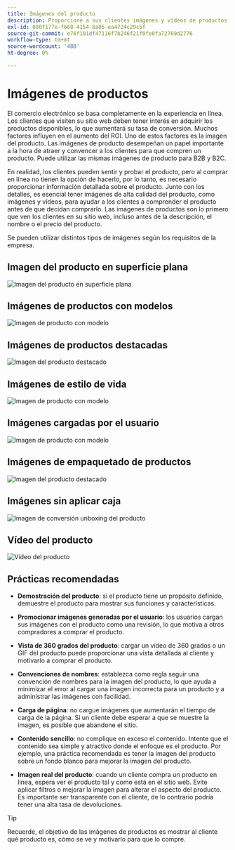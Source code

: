 ```yaml
---
title: Imágenes del producto
description: Proporcione a sus clientes imágenes y vídeos de productos de alta calidad para aumentar las tasas de conversación.
exl-id: 080f177e-f668-4154-8a05-ea4724c29c5f
source-git-commit: e76f101df47116f7b246f21f0fe0fa72769d2776
workflow-type: tm+mt
source-wordcount: '488'
ht-degree: 0%

---
```


# Imágenes de productos

El comercio electrónico se basa completamente en la experiencia en línea. Los clientes que visiten su sitio web deben tener interés en adquirir los productos disponibles, lo que aumentará su tasa de conversión. Muchos factores influyen en el aumento del ROI. Uno de estos factores es la imagen del producto. Las imágenes de producto desempeñan un papel importante a la hora de atraer y convencer a los clientes para que compren un producto. Puede utilizar las mismas imágenes de producto para B2B y B2C.

En realidad, los clientes pueden sentir y probar el producto, pero al comprar en línea no tienen la opción de hacerlo, por lo tanto, es necesario proporcionar información detallada sobre el producto. Junto con los detalles, es esencial tener imágenes de alta calidad del producto, como imágenes y vídeos, para ayudar a los clientes a comprender el producto antes de que decidan comprarlo. Las imágenes de productos son lo primero que ven los clientes en su sitio web, incluso antes de la descripción, el nombre o el precio del producto.

Se pueden utilizar distintos tipos de imágenes según los requisitos de la empresa.

## Imagen del producto en superficie plana

![Imagen del producto en superficie plana](../../assets/playbooks/product-image-flat.png)

## Imágenes de productos con modelos

![Imagen de producto con modelo](../../assets/playbooks/product-image-model.png)

## Imágenes de productos destacadas

![Imagen del producto destacado](../../assets/playbooks/product-image-feature.png)

## Imágenes de estilo de vida

![Imagen de producto con modelo](../../assets/playbooks/product-image-lifestyle.png)

## Imágenes cargadas por el usuario

![Imagen de producto con modelo](../../assets/playbooks/product-image-user-upload.png)

## Imágenes de empaquetado de productos

![Imagen del producto destacado](../../assets/playbooks/product-image-packaging.png)

## Imágenes sin aplicar caja

![Imagen de conversión unboxing del producto](../../assets/playbooks/product-image-unboxing.png)

## Vídeo del producto

![Vídeo del producto](../../assets/playbooks/product-video.png)

## Prácticas recomendadas

- **Demostración del producto**: si el producto tiene un propósito definido, demuestre el producto para mostrar sus funciones y características.

- **Promocionar imágenes generadas por el usuario**: los usuarios cargan sus imágenes con el producto como una revisión, lo que motiva a otros compradores a comprar el producto.

- **Vista de 360 grados del producto**: cargar un vídeo de 360 grados o un GIF del producto puede proporcionar una vista detallada al cliente y motivarlo a comprar el producto.

- **Convenciones de nombres**: establezca como regla seguir una convención de nombres para la imagen del producto, lo que ayuda a minimizar el error al cargar una imagen incorrecta para un producto y a administrar las imágenes con facilidad.

- **Carga de página**: no cargue imágenes que aumentarán el tiempo de carga de la página. Si un cliente debe esperar a que se muestre la imagen, es posible que abandone el sitio.

- **Contenido sencillo**: no complique en exceso el contenido. Intente que el contenido sea simple y atractivo donde el enfoque es el producto. Por ejemplo, una práctica recomendada es tener la imagen del producto sobre un fondo blanco para mejorar la imagen del producto.

- **Imagen real del producto**: cuando un cliente compra un producto en línea, espera ver el producto tal y como está en el sitio web. Evite aplicar filtros o mejorar la imagen para alterar el aspecto del producto. Es importante ser transparente con el cliente, de lo contrario podría tener una alta tasa de devoluciones.

>[!TIP]
>
>Recuerde, el objetivo de las imágenes de productos es mostrar al cliente qué producto es, cómo se ve y motivarlo para que lo compre.

